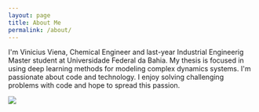```yaml
---
layout: page
title: About Me
permalink: /about/
---
```


<style>
td {
  font-size: 20px
}
</style>

I'm Vinicius Viena, Chemical Engineer and last-year Industrial Engineerig Master student at Universidade Federal da Bahia. My thesis is focused in using deep learning methods for modeling complex dynamics systems. I'm passionate about code and technology. I enjoy solving challenging problems with code and hope to spread this passion. 

![]({{site.baseurl}}/images/Me.png)



